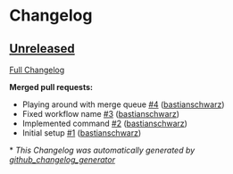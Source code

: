 # Changelog

## [Unreleased](https://github.com/codenamephp/deployer.crontab/tree/HEAD)

[Full Changelog](https://github.com/codenamephp/deployer.crontab/compare/468349d220343c6522bd05f80b6e1054563c9571...HEAD)

**Merged pull requests:**

- Playing around with merge queue [\#4](https://github.com/codenamephp/deployer.crontab/pull/4) ([bastianschwarz](https://github.com/bastianschwarz))
- Fixed workflow name [\#3](https://github.com/codenamephp/deployer.crontab/pull/3) ([bastianschwarz](https://github.com/bastianschwarz))
- Implemented command [\#2](https://github.com/codenamephp/deployer.crontab/pull/2) ([bastianschwarz](https://github.com/bastianschwarz))
- Initial setup [\#1](https://github.com/codenamephp/deployer.crontab/pull/1) ([bastianschwarz](https://github.com/bastianschwarz))



\* *This Changelog was automatically generated by [github_changelog_generator](https://github.com/github-changelog-generator/github-changelog-generator)*
